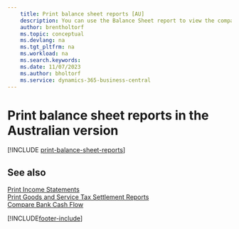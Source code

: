 ```yaml
---
    title: Print balance sheet reports [AU]
    description: You can use the Balance Sheet report to view the company's balance sheet in the Australian version.
    author: brentholtorf
    ms.topic: conceptual
    ms.devlang: na
    ms.tgt_pltfrm: na
    ms.workload: na
    ms.search.keywords:
    ms.date: 11/07/2023
    ms.author: bholtorf
    ms.service: dynamics-365-business-central
---
```

# Print balance sheet reports in the Australian version

[!INCLUDE [print-balance-sheet-reports](../includes/AUNZ/print-balance-sheet-reports.md)]

## See also

[Print Income Statements](how-to-print-income-statements.md)   
[Print Goods and Service Tax Settlement Reports](how-to-print-goods-and-service-tax-settlement-reports.md)   
[Compare Bank Cash Flow](how-to-compare-bank-cash-flow.md)


[!INCLUDE[footer-include](../../includes/footer-banner.md)]